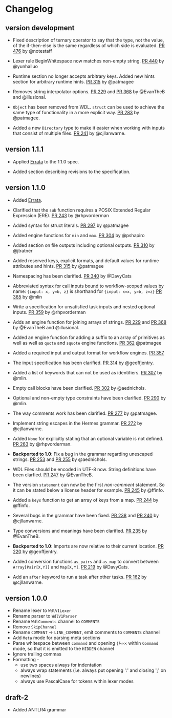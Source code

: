 Changelog
==========

<!--

Newest changes should be on top.

What should be mentioned (in order):
+ Optional: In **bold**. A backported notice.
+ A summary of the change.
+ A link to the PR for further reading.
+ Credit where credit is due by mentioning the github account.

Keep the changelog pleasant to read in the text editor:
+ Empty line between changes.
+ Newline between summary and link+credit.
+ Properly indent blocks.
-->

version development
---------------------------

+ Fixed description of ternary operator to say that the type, not the value,
  of the if-then-else is the same regardless of which side is evaluated.
  [PR 476](https://github.com/openwdl/wdl/pull/476) by @notestaff

+ Lexer rule BeginWhitespace now matches non-empty string.
  [PR 440](https://github.com/openwdl/wdl/pull/440) by @yunhailuo

+ Runtime section no longer accepts arbitrary keys. Added new hints section for arbitrary runtime hints.
  [PR 315](https://github.com/openwdl/wdl/pull/315) by @patmagee

+ Removes string interpolator options. 
  [PR 229](https://github.com/openwdl/wdl/pull/229) and [PR 368](https://github.com/openwdl/wdl/pull/366) 
  by @EvanTheB and @illusional. 

+ `Object` has been removed from WDL. `struct` can be used to achieve the same
  type of functionality in a more explicit way.
  [PR 283](https://github.com/openwdl/wdl/pull/283) by @patmagee.

+ Added a new `Directory` type to make it easier when working with inputs that
  consist of multiple files.
  [PR 241](https://github.com/openwdl/wdl/pull/241) by @cjllanwarne.

version 1.1.1
---------------------------

+ Applied [Errata]([versions/1.1/Errata.md](https://github.com/openwdl/wdl/blob/main/versions/1.1/Errata.md)) to the 1.1.0 spec.
 
+ Added section describing revisions to the specification. 

version 1.1.0
---------------------------

+ Added [Errata](versions/1.1/Errata.md).
 
+ Clarified that the `sub` function requires a POSIX Extended Regular Expression (ERE).
  [PR 243](https://github.com/openwdl/wdl/pull/243) by @rhpvorderman

+ Added syntax for struct literals.
  [PR 297](https://github.com/openwdl/wdl/pull/297) by @patmagee

+ Added engine functions for `min` and `max`.
  [PR 304](https://github.com/openwdl/wdl/pull/304) by @pshapiro

+ Added section on file outputs including optional outputs.
  [PR 310](https://github.com/openwdl/wdl/pull/310) by @jtratner

+ Added reserved keys, explicit formats, and default values for runtime attributes and hints.
  [PR 315](https://github.com/openwdl/wdl/pull/315) by @patmagee

+ Namespacing has been clarified.
  [PR 340](https://github.com/openwdl/wdl/pull/340) by @DavyCats

+ Abbreviated syntax for call inputs bound to workflow-scoped values by name:
  `{input: x, y=b, z}` is shorthand for `{input: x=x, y=b, z=z}`
  [PR 365](https://github.com/openwdl/wdl/pull/365) by @mlin

+ Write a specification for unsatisfied task inputs and nested optional inputs.
  [PR 359](https://github.com/openwdl/wdl/pull/359) by @rhpvorderman
  
+ Adds an engine function for joining arrays of strings. 
  [PR 229](https://github.com/openwdl/wdl/pull/229) and [PR 368](https://github.com/openwdl/wdl/pull/366) 
  by @EvanTheB and @illusional.

+ Added an engine function for adding a suffix to an array of primitives as well
  as well as `quote` and `squote` engine functions.
  [PR 362](https://github.com/openwdl/wdl/pull/362) @patmagee

+ Added a required input and output format for workflow engines.
  [PR 357](https://github.com/openwdl/wdl/pull/357)

+ The input specification has been clarified.
  [PR 314](https://github.com/openwdl/wdl/pull/314) by @geoffjentry.

+ Added a list of keywords that can not be used as identifiers.
  [PR 307](https://github.com/openwdl/wdl/pull/307) by @mlin.

+ Empty call blocks have been clarified.
  [PR 302](https://github.com/openwdl/wdl/pull/302) by @aednichols.

+ Optional and non-empty type constraints have been clarified.
  [PR 290](https://github.com/openwdl/wdl/pull/290) by @mlin.

+ The way comments work has been clarified.
  [PR 277](https://github.com/openwdl/wdl/pull/277) by @patmagee.

+ Implement string escapes in the Hermes grammar.
  [PR 272](https://github.com/openwdl/wdl/pull/272) by @cjllanwarne.

+ Added `None` for explicitly stating that an optional variable is not defined.
  [PR 263](https://github.com/openwdl/wdl/pull/263) by @rhpvorderman.

+ **Backported to 1.0**: Fix a bug in the grammar regarding unescaped strings.
  [PR 253](https://github.com/openwdl/wdl/pull/253) and
  [PR 255](https://github.com/openwdl/wdl/pull/255) by @aednichols.

+ WDL Files should be encoded in UTF-8 now. String definitions have been
  clarfied.
  [PR 247](https://github.com/openwdl/wdl/pull/247) by @EvanTheB.

+ The version `statement` can now be the first *non-comment* statement. So it
  can be stated below a license header for example.
  [PR 245](https://github.com/openwdl/wdl/pull/245) by @ffinfo.

+ Added a `keys` function to get an array of keys from a map.
  [PR 244](https://github.com/openwdl/wdl/pull/244) by @ffinfo.

+ Several bugs in the grammar have been fixed.
  [PR 238](https://github.com/openwdl/wdl/pull/238) and
  [PR 240](https://github.com/openwdl/wdl/pull/240) by @cjllanwarne.

+ Type conversions and meanings have been clarified.
  [PR 235](https://github.com/openwdl/wdl/pull/235) by @EvanTheB.

+ **Backported to 1.0**: Imports are now relative to their current location.
  [PR 220](https://github.com/openwdl/wdl/pull/220) by @geoffjentry.

+ Added conversion functions `as_pairs` and `as_map` to convert between
  `Array[Pair[X,Y]]` and `Map[X,Y]`.
  [PR 219](https://github.com/openwdl/wdl/pull/219) by @DavyCats.

+ Add an `after` keyword to run a task after other tasks.
  [PR 162](https://github.com/openwdl/wdl/pull/162) by @cjllanwarne.

version 1.0.0
---------------------------
+ Rename lexer to `WdlV1Lexer`
+ Rename parser to `WdlV1Parser`
+ Rename `WdlComments` channel to `COMMENTS`
+ Remove `SkipChannel`
+ Rename `COMMENT` -> `LINE_COMMENT`, emit comments to `COMMENTS` channel
+ Add `Meta` mode for parsing meta sections
+ Parse whitespace between `command` and opening `{`/`<<<` within `Command` mode, so that it is emitted to the `HIDDEN` channel
+ Ignore trailing commas
+ Formatting -
    * use two spaces always for indentation
    * always wrap statements (i.e. always put opening ':' and closing ';' on newlines)
    * always use PascalCase for tokens within lexer modes

draft-2
---------------------------

+ Added ANTLR4 grammar


